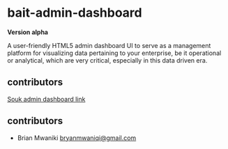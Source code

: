 # bait-admin-dashboard

**Version alpha**

A user-friendly HTML5 admin dashboard UI to serve as a management platform for visualizing data pertaining to your enterprise, be it 
operational or analytical, which are very critical, especially in this data driven era.

## contributors

[Souk admin dashboard link](http://www.souk.baitthemes.com/)

## contributors

- Brian Mwaniki <bryanmwaniqi@gmail.com>
